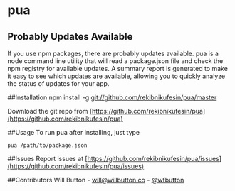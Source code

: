 pua
====
## Probably Updates Available
If you use npm packages, there are probably updates available. pua is a node command line utility that will read a package.json file and check the npm registry for available updates. A summary report is generated to make it easy to see which updates are available, allowing you to quickly analyze the status of updates for your app.

##Installation
npm install -g [git://github.com/rekibnikufesin/pua/master](git://github.com/rekibnikufesin/pua/master)

Download the git repo from [https://github.com/rekibnikufesin/pua](https://github.com/rekibnikufesin/pua)

##Usage
To run pua after installing, just type

`pua /path/to/package.json`

##Issues
Report issues at [https://github.com/rekibnikufesin/pua/issues](https://github.com/rekibnikufesin/pua/issues)

##Contributors
Will Button - [will@willbutton.co](will@willbutton.co) - [@wfbutton](https://twitter.com/wfbutton)